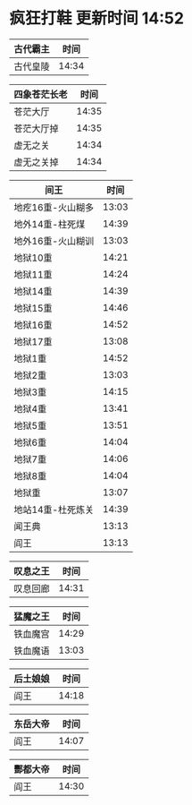 # 疯狂打鞋 更新时间 14:52

| 古代霸主   | 时间    |
|--------|-------|
| 古代皇陵 | 14:34 |

| 四象苍茫长老   | 时间    |
|--------|-------|
| 苍茫大厅 | 14:35 |
| 苍茫大厅掉 | 14:35 |
| 虚无之关 | 14:34 |
| 虚无之关掉 | 14:34 |

| 间王   | 时间    |
|--------|-------|
| 地疙16重-火山糊多 | 13:03 |
| 地外14重-柱死煤 | 14:39 |
| 地外16重-火山糊训 | 13:03 |
| 地狱10重 | 14:21 |
| 地狱11重 | 14:24 |
| 地狱14重 | 14:39 |
| 地狱15重 | 14:46 |
| 地狱16重 | 14:52 |
| 地狱17重 | 13:08 |
| 地狱1重 | 14:52 |
| 地狱2重 | 13:03 |
| 地狱3重 | 14:15 |
| 地狱4重 | 13:41 |
| 地狱5重 | 13:51 |
| 地狱6重 | 14:04 |
| 地狱7重 | 14:06 |
| 地狱8重 | 14:04 |
| 地狱重 | 13:07 |
| 地站14重-杜死炼关 | 14:39 |
| 闻王典 | 13:13 |
| 阎王 | 13:13 |

| 叹息之王   | 时间    |
|--------|-------|
| 叹息回廊 | 14:31 |

| 猛魔之王   | 时间    |
|--------|-------|
| 铁血魔宫 | 14:29 |
| 铁血魔语 | 13:03 |

| 后土娘娘   | 时间    |
|--------|-------|
| 阎王 | 14:18 |

| 东岳大帝   | 时间    |
|--------|-------|
| 阎王 | 14:07 |

| 酆都大帝   | 时间    |
|--------|-------|
| 阎王 | 14:30 |